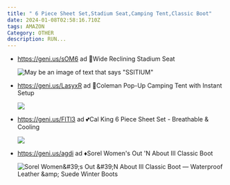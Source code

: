 ```yaml
---
title: " 6 Piece Sheet Set,Stadium Seat,Camping Tent,Classic Boot"
date: 2024-01-08T02:58:16.710Z
tags: AMAZON
Category: OTHER
description: RUN...
---
```

* https://geni.us/sOM6   ad
  🚨Wide Reclining Stadium Seat 

  ![May be an image of text that says "SSITIUM"](https://scontent.fpat1-1.fna.fbcdn.net/v/t39.30808-6/417699038_10159652471577665_27587501742228944_n.jpg?stp=dst-jpg_p526x296&_nc_cat=100&ccb=1-7&_nc_sid=c42490&_nc_ohc=hAtjWjEMKQ4AX8eWu8K&_nc_ht=scontent.fpat1-1.fna&oh=00_AfB-yB2IUjJr8kRan2GMvItaqBjknJsthzcm0uTlSmv8yQ&oe=659FAE18)

  <!--EndFragment-->
* https://geni.us/LasyxR   ad
  🍧Coleman Pop-Up Camping Tent with Instant Setup 

  ![](https://m.media-amazon.com/images/I/61DQnzOD5UL._AC_SL1500_.jpg)

  <!--EndFragment-->
* https://geni.us/FlTl3  ad
  💕Cal King 6 Piece Sheet Set - Breathable & Cooling

  ![](https://m.media-amazon.com/images/I/81-YezjD-WL._AC_SL1500_.jpg)

  <!--EndFragment-->
* https://geni.us/agdi   ad
  ♦Sorel Women's Out 'N About III Classic Boot  

  ![Sorel Women\&#39;s Out \&#39;N About III Classic Boot — Waterproof Leather \&amp; Suede Winter Boots](https://m.media-amazon.com/images/I/61WSri4RTOL._AC_SY575_.jpg)

  <!--EndFragment-->